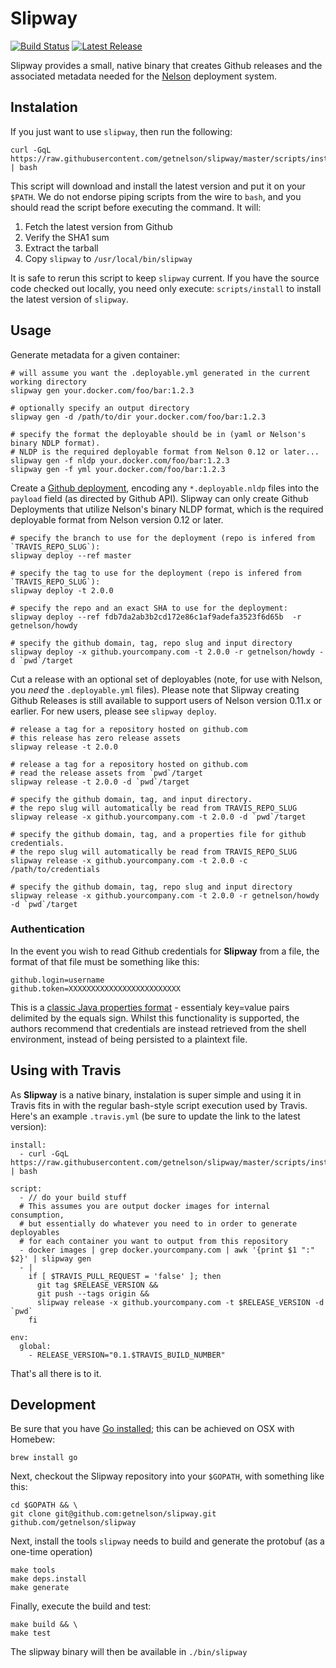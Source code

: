 # Slipway

[![Build Status](https://travis-ci.org/getnelson/slipway.svg?branch=master)](https://travis-ci.org/getnelson/slipway)
[![Latest Release](https://img.shields.io/github/release/getnelson/slipway.svg)](https://github.com/getnelson/slipway/releases)

Slipway provides a small, native binary that creates Github releases and the associated metadata needed for the [Nelson](https://github.com/getnelson/nelson) deployment system.

## Instalation

If you just want to use `slipway`, then run the following:

```
curl -GqL https://raw.githubusercontent.com/getnelson/slipway/master/scripts/install | bash
```

This script will download and install the latest version and put it on your `$PATH`. We do not endorse piping scripts from the wire to `bash`, and you should read the script before executing the command. It will:

1. Fetch the latest version from Github
2. Verify the SHA1 sum
3. Extract the tarball
4. Copy `slipway` to `/usr/local/bin/slipway`

It is safe to rerun this script to keep `slipway` current. If you have the source code checked out locally, you need only execute: `scripts/install` to install the latest version of `slipway`.

## Usage

Generate metadata for a given container:

```
# will assume you want the .deployable.yml generated in the current working directory
slipway gen your.docker.com/foo/bar:1.2.3

# optionally specify an output directory
slipway gen -d /path/to/dir your.docker.com/foo/bar:1.2.3

# specify the format the deployable should be in (yaml or Nelson's binary NDLP format).
# NLDP is the required deployable format from Nelson 0.12 or later...
slipway gen -f nldp your.docker.com/foo/bar:1.2.3
slipway gen -f yml your.docker.com/foo/bar:1.2.3
```

Create a [Github deployment](https://developer.github.com/v3/repos/deployments/), encoding any `*.deployable.nldp` files into the `payload` field (as directed by Github API). Slipway can only create Github Deployments that utilize Nelson's binary NLDP format, which is the required deployable format from Nelson version 0.12 or later.

```
# specify the branch to use for the deployment (repo is infered from `TRAVIS_REPO_SLUG`):
slipway deploy --ref master

# specify the tag to use for the deployment (repo is infered from `TRAVIS_REPO_SLUG`):
slipway deploy -t 2.0.0

# specify the repo and an exact SHA to use for the deployment:
slipway deploy --ref fdb7da2ab3b2cd172e86c1af9adefa3523f6d65b  -r getnelson/howdy

# specify the github domain, tag, repo slug and input directory
slipway deploy -x github.yourcompany.com -t 2.0.0 -r getnelson/howdy -d `pwd`/target
```

Cut a release with an optional set of deployables (note, for use with Nelson, you *need* the `.deployable.yml` files). Please note that Slipway creating Github Releases is still available to support users of Nelson version 0.11.x or earlier. For new users, please see `slipway deploy`.

```
# release a tag for a repository hosted on github.com
# this release has zero release assets
slipway release -t 2.0.0

# release a tag for a repository hosted on github.com
# read the release assets from `pwd`/target
slipway release -t 2.0.0 -d `pwd`/target

# specify the github domain, tag, and input directory.
# the repo slug will automatically be read from TRAVIS_REPO_SLUG
slipway release -x github.yourcompany.com -t 2.0.0 -d `pwd`/target

# specify the github domain, tag, and a properties file for github credentials.
# the repo slug will automatically be read from TRAVIS_REPO_SLUG
slipway release -x github.yourcompany.com -t 2.0.0 -c /path/to/credentials

# specify the github domain, tag, repo slug and input directory
slipway release -x github.yourcompany.com -t 2.0.0 -r getnelson/howdy -d `pwd`/target

```

### Authentication

In the event you wish to read Github credentials for **Slipway** from a file, the format of that file must be something like this:

```
github.login=username
github.token=XXXXXXXXXXXXXXXXXXXXXXXXX
```

This is a [classic Java properties format](https://www.mkyong.com/java/java-properties-file-examples/) - essentialy key=value pairs delimited by the equals sign. Whilst this functionality is supported, the authors recommend that credentials are instead retrieved from the shell environment, instead of being persisted to a plaintext file.

## Using with Travis

As **Slipway** is a native binary, instalation is super simple and using it in Travis fits in with the regular bash-style script execution used by Travis. Here's an example `.travis.yml` (be sure to update the link to the latest version):

```
install:
  - curl -GqL https://raw.githubusercontent.com/getnelson/slipway/master/scripts/install | bash

script:
  - // do your build stuff
  # This assumes you are output docker images for internal consumption,
  # but essentially do whatever you need to in order to generate deployables
  # for each container you want to output from this repository
  - docker images | grep docker.yourcompany.com | awk '{print $1 ":" $2}' | slipway gen
  - |
    if [ $TRAVIS_PULL_REQUEST = 'false' ]; then
      git tag $RELEASE_VERSION &&
      git push --tags origin &&
      slipway release -x github.yourcompany.com -t $RELEASE_VERSION -d `pwd`
    fi

env:
  global:
    - RELEASE_VERSION="0.1.$TRAVIS_BUILD_NUMBER"

```

That's all there is to it.

## Development

Be sure that you have [Go installed](https://golang.org/doc/install); this can be achieved on OSX with Homebew:

```
brew install go
```

Next, checkout the Slipway repository into your `$GOPATH`, with something like this:

```
cd $GOPATH && \
git clone git@github.com:getnelson/slipway.git github.com/getnelson/slipway
```

Next, install the tools `slipway` needs to build and generate the protobuf (as a one-time operation)

```
make tools
make deps.install
make generate
```

Finally, execute the build and test:

```
make build && \
make test
```

The slipway binary will then be available in `./bin/slipway`
